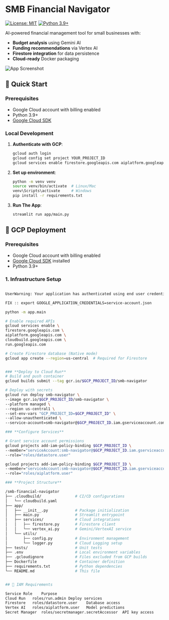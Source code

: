 # SMB Financial Navigator

[![License: MIT](https://img.shields.io/badge/License-MIT-yellow.svg)](https://opensource.org/licenses/MIT)
[![Python 3.9+](https://img.shields.io/badge/python-3.9+-blue.svg)](https://www.python.org/downloads/)

AI-powered financial management tool for small businesses with:
- **Budget analysis** using Gemini AI
- **Funding recommendations** via Vertex AI
- **Firestore integration** for data persistence
- **Cloud-ready** Docker packaging

![App Screenshot](docs/screenshot.png)

## 🚀 Quick Start

### Prerequisites
- Google Cloud account with billing enabled
- Python 3.9+
- [Google Cloud SDK](https://cloud.google.com/sdk/docs/install)

### Local Development
1. **Authenticate with GCP**:
   ```bash
   gcloud auth login
   gcloud config set project YOUR_PROJECT_ID
   gcloud services enable firestore.googleapis.com aiplatform.googleapis.com

2. **Set up environment**:
    ```bash
   python -m venv venv
   source venv/bin/activate  # Linux/Mac
   venv\Scripts\activate     # Windows
   pip install -r requirements.txt
3. **Run The App**:
   ```bash
   streamlit run app/main.py

## 🚀 GCP Deployment

### **Prerequisites**
- Google Cloud account with billing enabled
- [Google Cloud SDK](https://cloud.google.com/sdk/docs/install) installed
- Python 3.9+

### **1. Infrastructure Setup**
      
   ```bash
   
   UserWarning: Your application has authenticated using end user credentials from Google Cloud SDK without a quota project. You might receive a "quota exceeded" or "API not enabled" error. See the following page for troubleshooting:
   
   FIX :: export GOOGLE_APPLICATION_CREDENTIALS=service-account.json
   
   python -m app.main
   
# Enable required APIs
gcloud services enable \
  firestore.googleapis.com \
  aiplatform.googleapis.com \
  cloudbuild.googleapis.com \
  run.googleapis.com

# Create Firestore database (Native mode)
gcloud app create --region=us-central  # Required for Firestore


### **Deploy to Cloud Run**
# Build and push container
gcloud builds submit --tag gcr.io/$GCP_PROJECT_ID/smb-navigator

# Deploy with secrets
gcloud run deploy smb-navigator \
  --image gcr.io/$GCP_PROJECT_ID/smb-navigator \
  --platform managed \
  --region us-central1 \
  --set-env-vars "GCP_PROJECT_ID=$GCP_PROJECT_ID" \
  --allow-unauthenticated \
  --service-account=smb-navigator@$GCP_PROJECT_ID.iam.gserviceaccount.com

### **Configure Services**

# Grant service account permissions
gcloud projects add-iam-policy-binding $GCP_PROJECT_ID \
  --member="serviceAccount:smb-navigator@$GCP_PROJECT_ID.iam.gserviceaccount.com" \
  --role="roles/datastore.user"

gcloud projects add-iam-policy-binding $GCP_PROJECT_ID \
  --member="serviceAccount:smb-navigator@$GCP_PROJECT_ID.iam.gserviceaccount.com" \
  --role="roles/aiplatform.user"

### **Project Structure**

/smb-financial-navigator
├── .cloudbuild/               # CI/CD configurations
│   └── cloudbuild.yaml
├── app/
│   ├── __init__.py            # Package initialization
│   ├── main.py                # Streamlit entrypoint
│   ├── services/              # Cloud integrations
│   │   ├── firestore.py       # Firestore client
│   │   └── vertex_ai.py       # Gemini/VertexAI service
│   └── utils/
│       ├── config.py          # Environment management
│       └── logger.py          # Cloud Logging setup
├── tests/                     # Unit tests
├── .env                       # Local environment variables
├── .gcloudignore              # Files excluded from GCP builds
├── Dockerfile                 # Container definition
├── requirements.txt           # Python dependencies
└── README.md                  # This file


## 🔐 IAM Requirements

Service	Role	Purpose
Cloud Run	roles/run.admin	Deploy services
Firestore	roles/datastore.user	Database access
Vertex AI	roles/aiplatform.user	Model predictions
Secret Manager	roles/secretmanager.secretAccessor	API key access
